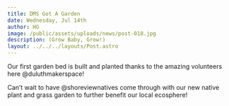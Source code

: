 ```yaml
---
title: DMS Got A Garden
date: Wednesday, Jul 14th
author: HG
image: /public/assets/uploads/news/post-018.jpg
description: (Grow Baby, Grow!)
layout: ../../../layouts/Post.astro
---
```


Our first garden bed is built and planted thanks to the amazing volunteers here @duluthmakerspace!

Can’t wait to have @shoreviewnatives come through with our new native plant and grass garden to further benefit our local ecosphere!
